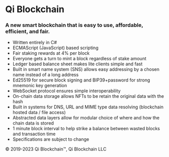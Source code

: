 # Qi Blockchain
### A new smart blockchain that is easy to use, affordable, efficient, and fair.

- Written entirely in C#
- ECMAScript (JavaScript) based scripting
- Fair staking rewards at 4% per block
- Everyone gets a turn to mint a block regardless of stake amount
- Ledger based balance sheet makes lite clients simple and fast
- Built in smart name system (SNS) allows easy addressing by a chosen name instead of a long address
- Ed25519 for secure block signing and BIP39+password for strong mnemonic key generation
- WebSocket protocol ensures simple interoperability
- On-chain data storage allows NFTs to be retain the original data with the hash
- Built in systems for DNS, URL and MIME type data resolving (blockchain hosted data / file access)
- Abstracted data layers allow for modular choice of where and how the chain data is stored
- 1 minute block interval to help strike a balance between wasted blocks and transaction time
- Specifications are subject to change


© 2019-2023 Qi Blockchain™, Qi Blockchain LLC
